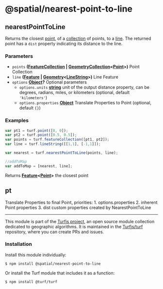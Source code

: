 # @spatial/nearest-point-to-line

<!-- Generated by documentation.js. Update this documentation by updating the source code. -->

## nearestPointToLine

Returns the closest [point][1], of a [collection][2] of points, to a [line][3].
The returned point has a `dist` property indicating its distance to the line.

### Parameters

-   `points` **([FeatureCollection][4] \| [GeometryCollection][5]&lt;[Point][6]>)** Point Collection
-   `line` **([Feature][7] \| [Geometry][8]&lt;[LineString][9]>)** Line Feature
-   `options` **[Object][10]?** Optional parameters
    -   `options.units` **[string][11]** unit of the output distance property, can be degrees, radians, miles, or kilometers (optional, default `'kilometers'`)
    -   `options.properties` **[Object][10]** Translate Properties to Point (optional, default `{}`)

### Examples

```javascript
var pt1 = turf.point([0, 0]);
var pt2 = turf.point([0.5, 0.5]);
var points = turf.featureCollection([pt1, pt2]);
var line = turf.lineString([[1,1], [-1,1]]);

var nearest = turf.nearestPointToLine(points, line);

//addToMap
var addToMap = [nearest, line];
```

Returns **[Feature][7]&lt;[Point][6]>** the closest point

## pt

Translate Properties to final Point, priorities:
1\. options.properties
2\. inherent Point properties
3\. dist custom properties created by NearestPointToLine

[1]: https://tools.ietf.org/html/rfc7946#section-3.1.2

[2]: https://tools.ietf.org/html/rfc7946#section-3.3

[3]: https://tools.ietf.org/html/rfc7946#section-3.1.4

[4]: https://tools.ietf.org/html/rfc7946#section-3.3

[5]: https://tools.ietf.org/html/rfc7946#section-3.1.8

[6]: https://tools.ietf.org/html/rfc7946#section-3.1.2

[7]: https://tools.ietf.org/html/rfc7946#section-3.2

[8]: https://tools.ietf.org/html/rfc7946#section-3.1

[9]: https://tools.ietf.org/html/rfc7946#section-3.1.4

[10]: https://developer.mozilla.org/docs/Web/JavaScript/Reference/Global_Objects/Object

[11]: https://developer.mozilla.org/docs/Web/JavaScript/Reference/Global_Objects/String

<!-- This file is automatically generated. Please don't edit it directly:
if you find an error, edit the source file (likely index.js), and re-run
./scripts/generate-readmes in the turf project. -->

---

This module is part of the [Turfjs project](http://turfjs.org/), an open source
module collection dedicated to geographic algorithms. It is maintained in the
[Turfjs/turf](https://github.com/Turfjs/turf) repository, where you can create
PRs and issues.

### Installation

Install this module individually:

```sh
$ npm install @spatial/nearest-point-to-line
```

Or install the Turf module that includes it as a function:

```sh
$ npm install @turf/turf
```
